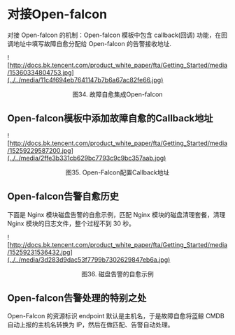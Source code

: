 # 对接Open-falcon

对接 Open-falcon 的机制：Open-falcon 模板中包含 callback(回调) 功能，在回调地址中填写故障自愈分配给 Open-falcon 的告警接收地址. 

![http://docs.bk.tencent.com/product_white_paper/fta/Getting_Started/media/15360334804753.jpg](../../media/11c4f694eb7641147b7b6a67ac82fe66.jpg)
<center>图34. 故障自愈集成Open-falcon</center>

## Open-falcon模板中添加故障自愈的Callback地址

![http://docs.bk.tencent.com/product_white_paper/fta/Getting_Started/media/15259229587200.jpg](../../media/2ffe3b331cb629bc7793c9c9bc357aab.jpg)
<center>图35. Open-Falcon配置Callback地址</center>

## Open-falcon告警自愈历史

下面是 Nginx 模块磁盘告警的自愈示例，匹配 Nginx 模块的磁盘清理套餐，清理 Nginx 模块的日志文件，整个过程不到 30 秒。 

![http://docs.bk.tencent.com/product_white_paper/fta/Getting_Started/media/15259231536432.jpg](../../media/3d283d9dac53f7799b7302629847eb6a.jpg)
<center>图36. 磁盘告警的自愈示例</center>

## Open-falcon告警处理的特别之处

Open-Falcon 的资源标识 endpoint 默认是主机名，于是故障自愈将蓝鲸 CMDB 自动上报的主机名转换为 IP，然后在做匹配、告警自动处理。
